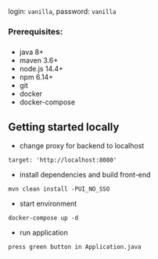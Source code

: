 login: `vanilla`, password: `vanilla`

### Prerequisites:
#####
* java 8+
* maven 3.6+
* node.js 14.4+
* npm 6.14+
* git
* docker
* docker-compose

## Getting started locally
* change proxy for backend to localhost
```
target: 'http://localhost:8080'
```
* install dependencies and build front-end
```
mvn clean install -PUI_NO_SSO
```
* start environment
```
docker-compose up -d
```
* run application
```
press green button in Application.java
```
